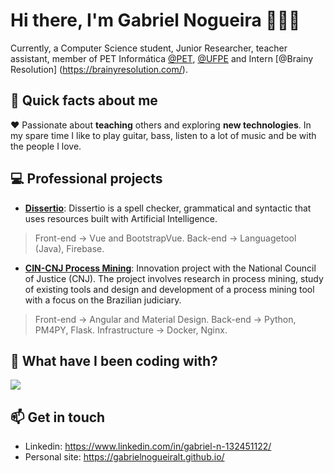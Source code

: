 # Hi there, I'm Gabriel Nogueira 🙋‍♂️👋
Currently, a Computer Science student, Junior Researcher, teacher assistant, member of PET Informática [@PET](https://pet.cin.ufpe.br/), [@UFPE](https://www3.cin.ufpe.br/en/) and Intern [@Brainy Resolution] (https://brainyresolution.com/).

## 🤘 Quick facts about me
❤️ Passionate about **teaching** others and exploring **new technologies**. In my spare time I like to play guitar, bass, listen to a lot of music and be with the people I love.

## 💻 Professional projects
- [**Dissertio**](https://jpedroh.github.io/mach/): Dissertio is a spell checker, grammatical and syntactic that uses resources built with Artificial Intelligence. 

> Front-end -> Vue and BootstrapVue. Back-end -> Languagetool (Java), Firebase. 

- [**CIN-CNJ Process Mining**](https://cnj-ufpe.cin.ufpe.br/): Innovation project with the National Council of Justice (CNJ). The project involves research in process mining, study of existing tools and design and development of a process mining tool with a focus on the Brazilian judiciary.

> Front-end -> Angular and Material Design. Back-end -> Python, PM4PY, Flask. Infrastructure -> Docker, Nginx.

## 📜 What have I been coding with?
<img align="center" src="https://github-readme-stats.vercel.app/api/top-langs/?username=gabrielnogueiralt&layout=compact" />

## 📫 Get in touch
- Linkedin: https://www.linkedin.com/in/gabriel-n-132451122/
- Personal site: https://gabrielnogueiralt.github.io/
